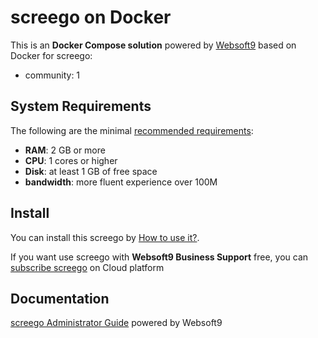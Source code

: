 # screego on Docker  

This is an **Docker Compose solution** powered by [Websoft9](https://www.websoft9.com) based on Docker for screego:


 - community:  1


## System Requirements

The following are the minimal [recommended requirements](https://screego.net/):

* **RAM**: 2 GB or more
* **CPU**: 1 cores or higher
* **Disk**: at least 1 GB of free space
* **bandwidth**: more fluent experience over 100M  

## Install

You can install this screego by [How to use it?](https://github.com/Websoft9/docker-library#how-to-use-it).   

If you want use screego with **Websoft9 Business Support** free, you can [subscribe screego](https://www.websoft9.com/apps) on Cloud platform

## Documentation

[screego Administrator Guide](https://support.websoft9.com/docs/screego) powered by Websoft9